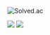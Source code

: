 ![Solved.ac](http://mazassumnida.wtf/api/v2/generate_badge?boj=heoze1031)

<a href="https://www.acmicpc.net/user/heoze1031" target="_blank"><img src="https://img.shields.io/badge/backjoon-Heoze1031-blue"/></a>
<a href="https://solved.ac/profile/heoze1031" target="_blank"><img src="https://img.shields.io/badge/solved.ac-Heoze1031-green"/></a>